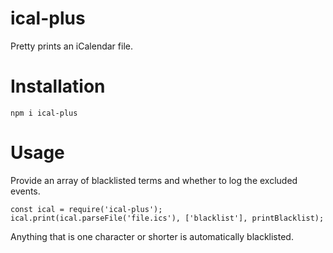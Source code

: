 # ical-plus
Pretty prints an iCalendar file.
# Installation
	npm i ical-plus
# Usage
Provide an array of blacklisted terms and whether to log the excluded events.
```
const ical = require('ical-plus');
ical.print(ical.parseFile('file.ics'), ['blacklist'], printBlacklist);
```
Anything that is one character or shorter is automatically blacklisted.


